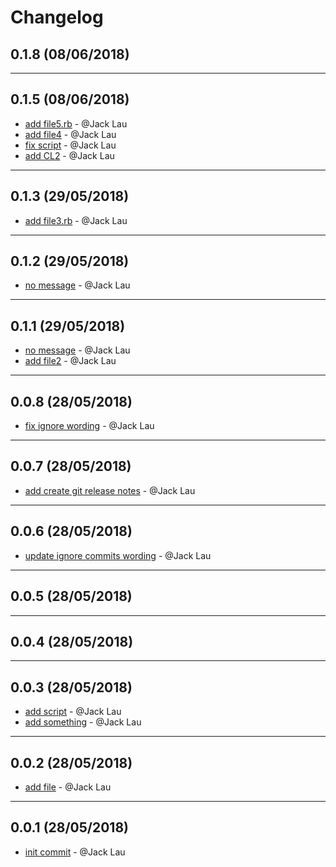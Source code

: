 # Changelog

## 0.1.8 (08/06/2018)


---

## 0.1.5 (08/06/2018)
- [add file5.rb](https://github.com/jacklau-neat/test-release-notes/commit/6302e5a939bfde399108805523f0b87fe7ea113e) - @Jack Lau
- [add file4](https://github.com/jacklau-neat/test-release-notes/commit/93d0f147ead039510eb898b3adeee9f15fb6c461) - @Jack Lau
- [fix script](https://github.com/jacklau-neat/test-release-notes/commit/f6adbecc6ea9ece7926dc2bd1a1aee4bbf5592de) - @Jack Lau
- [add CL2](https://github.com/jacklau-neat/test-release-notes/commit/c52be4c98f89edbd18e3b2cf10c203c3999fc8fb) - @Jack Lau

---

## 0.1.3 (29/05/2018)
- [add file3.rb](https://github.com/jacklau-neat/test-release-notes/commit/60fedebc4adaea9bd8332752ee4bd4fbc2770de8) - @Jack Lau

---

## 0.1.2 (29/05/2018)
- [no message](https://github.com/jacklau-neat/test-release-notes/commit/467008e197f6c6ba7a2f263cfdf5e4b893458ed1) - @Jack Lau

---

## 0.1.1 (29/05/2018)
- [no message](https://github.com/jacklau-neat/test-release-notes/commit/c68de403afa350eb159b80b4e30bc64ba098c13f) - @Jack Lau
- [add file2](https://github.com/jacklau-neat/test-release-notes/commit/70c4903949351209070d46f66ac5cac331f31847) - @Jack Lau

---

## 0.0.8 (28/05/2018)
- [fix ignore wording](https://github.com/jacklau-neat/test-release-notes/commit/4ee4ddcb6f4b4d6b38af70b0cd9a440a617d60d9) - @Jack Lau

---

## 0.0.7 (28/05/2018)
- [add create git release notes](https://github.com/jacklau-neat/test-release-notes/commit/4513c797988bebba899c9b9359629379cadbd758) - @Jack Lau

---

## 0.0.6 (28/05/2018)
- [update ignore commits wording](https://github.com/jacklau-neat/test-release-notes/commit/0511a9e7e567042a0d3f22dcc785b7b69992602d) - @Jack Lau

---

## 0.0.5 (28/05/2018)


---

## 0.0.4 (28/05/2018)


---

## 0.0.3 (28/05/2018)
- [add script](https://github.com/jacklau-neat/test-release-notes/commit/b1b57b3b3843b5891e01e417be72748f61b75166) - @Jack Lau
- [add something](https://github.com/jacklau-neat/test-release-notes/commit/3c5dd356181aeb3875f408dc99233b75e17ed30f) - @Jack Lau

---

## 0.0.2 (28/05/2018)
- [add file](https://github.com/jacklau-neat/test-release-notes/commit/4f3ff8c781a0f724e50eaffd70b4e616939a52d8) - @Jack Lau

---

## 0.0.1 (28/05/2018)
- [init commit](https://github.com/jacklau-neat/test-release-notes/commit/9d2840e5f9e6e9b12bc503504d694e0f49b61327) - @Jack Lau
